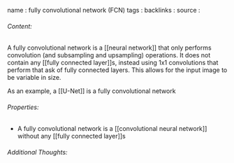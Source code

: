 name : fully convolutional network (FCN)
tags : 
backlinks : 
source : 

###### Content:
A fully convolutional network is a [[neural network]] that only performs convolution (and subsampling and upsampling) operations. It does not contain any [[fully connected layer]]s, instead using 1x1 convolutions that perform that ask of fully connected layers. This allows for the input image to be variable in size.

As an example, a [[U-Net]] is a fully convolutional network

###### Properties:
- A fully convolutional network is a [[convolutional neural network]] without any [[fully connected layer]]s

###### Additional Thoughts:
